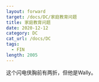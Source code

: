 ```yaml
---
layout: forward
target: /docs/DC/家庭教育问题
title: 家庭教育问题
date: 2020-12-12
category: DC
cat_url: /docs/DC
tags: 
  - FIN
length: 2005
---
```


这个闪电侠胸前有两折，但他是Wally。
